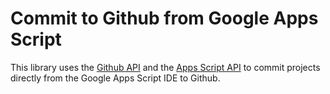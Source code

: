 # Commit to Github from Google Apps Script

This library uses the [Github API](https://docs.github.com/en/rest/repos?apiVersion=2022-11-28) and the [Apps Script API](https://developers.google.com/apps-script/api/reference/rest) to commit projects directly from the Google Apps Script IDE to Github.